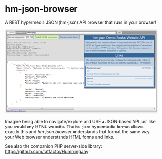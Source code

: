 # hm-json-browser
A REST hypermedia JSON (hm-json) API browser that runs in your browser!

![screencap of an api being browsed](screencap.png)

Imagine being able to navigate/explore and USE a JSON-based API just like you would any HTML website.
The `hm-json` hypermedia format allows exactly this and *hm-json browser* understands that format the
same way your Web browser understands HTML forms and links.

See also the companion PHP server-side library: https://github.com/ratfactor/HummingJay
